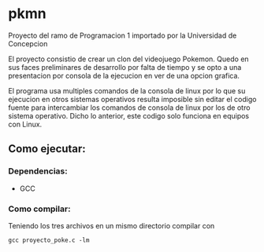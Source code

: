 # pkmn

Proyecto del ramo de Programacion 1 importado por la Universidad de Concepcion

El proyecto consistio de crear un clon del videojuego Pokemon.
Quedo en sus faces preliminares de desarrollo por falta de tiempo y se opto a una presentacion por consola de la ejecucion en ver de una opcion grafica.

El programa usa multiples comandos de la consola de linux por lo que su ejecucion en otros sistemas operativos resulta imposible sin editar el codigo fuente
para intercambiar los comandos de consola de linux por los de otro sistema operativo. Dicho lo anterior, este codigo solo funciona en equipos con Linux.

## Como ejecutar:
### Dependencias:
- GCC

### Como compilar:
Teniendo los tres archivos en un mismo directorio compilar con
```
gcc proyecto_poke.c -lm
